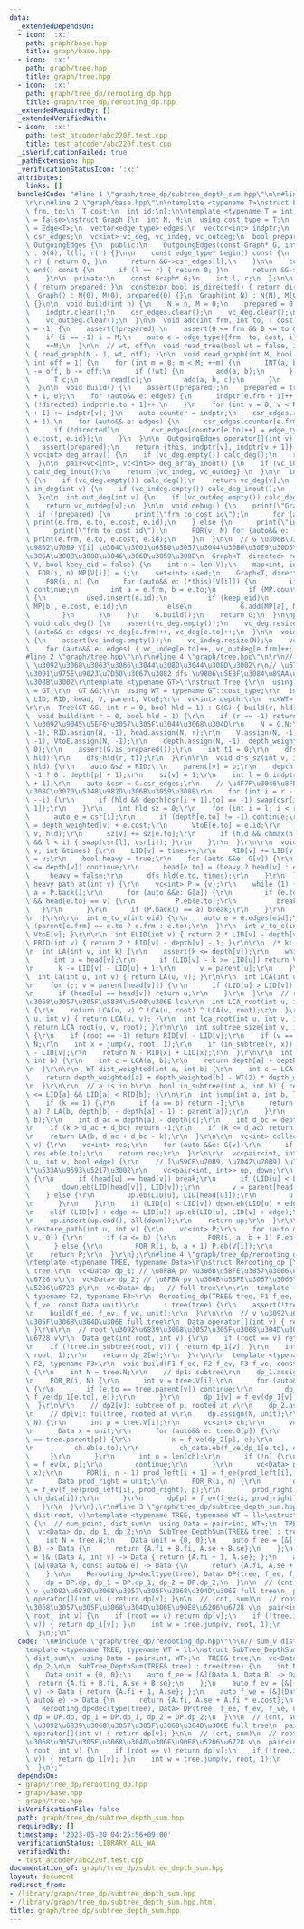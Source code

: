 ```yaml
---
data:
  _extendedDependsOn:
  - icon: ':x:'
    path: graph/base.hpp
    title: graph/base.hpp
  - icon: ':x:'
    path: graph/tree.hpp
    title: graph/tree.hpp
  - icon: ':x:'
    path: graph/tree_dp/rerooting_dp.hpp
    title: graph/tree_dp/rerooting_dp.hpp
  _extendedRequiredBy: []
  _extendedVerifiedWith:
  - icon: ':x:'
    path: test_atcoder/abc220f.test.cpp
    title: test_atcoder/abc220f.test.cpp
  _isVerificationFailed: true
  _pathExtension: hpp
  _verificationStatusIcon: ':x:'
  attributes:
    links: []
  bundledCode: "#line 1 \"graph/tree_dp/subtree_depth_sum.hpp\"\n\n#line 1 \"graph/tree_dp/rerooting_dp.hpp\"\
    \n\r\n#line 2 \"graph/base.hpp\"\n\ntemplate <typename T>\nstruct Edge {\n  int\
    \ frm, to;\n  T cost;\n  int id;\n};\n\ntemplate <typename T = int, bool directed\
    \ = false>\nstruct Graph {\n  int N, M;\n  using cost_type = T;\n  using edge_type\
    \ = Edge<T>;\n  vector<edge_type> edges;\n  vector<int> indptr;\n  vector<edge_type>\
    \ csr_edges;\n  vc<int> vc_deg, vc_indeg, vc_outdeg;\n  bool prepared;\n\n  class\
    \ OutgoingEdges {\n  public:\n    OutgoingEdges(const Graph* G, int l, int r)\
    \ : G(G), l(l), r(r) {}\n\n    const edge_type* begin() const {\n      if (l ==\
    \ r) { return 0; }\n      return &G->csr_edges[l];\n    }\n\n    const edge_type*\
    \ end() const {\n      if (l == r) { return 0; }\n      return &G->csr_edges[r];\n\
    \    }\n\n  private:\n    const Graph* G;\n    int l, r;\n  };\n\n  bool is_prepared()\
    \ { return prepared; }\n  constexpr bool is_directed() { return directed; }\n\n\
    \  Graph() : N(0), M(0), prepared(0) {}\n  Graph(int N) : N(N), M(0), prepared(0)\
    \ {}\n\n  void build(int n) {\n    N = n, M = 0;\n    prepared = 0;\n    edges.clear();\n\
    \    indptr.clear();\n    csr_edges.clear();\n    vc_deg.clear();\n    vc_indeg.clear();\n\
    \    vc_outdeg.clear();\n  }\n\n  void add(int frm, int to, T cost = 1, int i\
    \ = -1) {\n    assert(!prepared);\n    assert(0 <= frm && 0 <= to && to < N);\n\
    \    if (i == -1) i = M;\n    auto e = edge_type({frm, to, cost, i});\n    edges.eb(e);\n\
    \    ++M;\n  }\n\n  // wt, off\n  void read_tree(bool wt = false, int off = 1)\
    \ { read_graph(N - 1, wt, off); }\n\n  void read_graph(int M, bool wt = false,\
    \ int off = 1) {\n    for (int m = 0; m < M; ++m) {\n      INT(a, b);\n      a\
    \ -= off, b -= off;\n      if (!wt) {\n        add(a, b);\n      } else {\n  \
    \      T c;\n        read(c);\n        add(a, b, c);\n      }\n    }\n    build();\n\
    \  }\n\n  void build() {\n    assert(!prepared);\n    prepared = true;\n    indptr.assign(N\
    \ + 1, 0);\n    for (auto&& e: edges) {\n      indptr[e.frm + 1]++;\n      if\
    \ (!directed) indptr[e.to + 1]++;\n    }\n    for (int v = 0; v < N; ++v) { indptr[v\
    \ + 1] += indptr[v]; }\n    auto counter = indptr;\n    csr_edges.resize(indptr.back()\
    \ + 1);\n    for (auto&& e: edges) {\n      csr_edges[counter[e.frm]++] = e;\n\
    \      if (!directed)\n        csr_edges[counter[e.to]++] = edge_type({e.to, e.frm,\
    \ e.cost, e.id});\n    }\n  }\n\n  OutgoingEdges operator[](int v) const {\n \
    \   assert(prepared);\n    return {this, indptr[v], indptr[v + 1]};\n  }\n\n \
    \ vc<int> deg_array() {\n    if (vc_deg.empty()) calc_deg();\n    return vc_deg;\n\
    \  }\n\n  pair<vc<int>, vc<int>> deg_array_inout() {\n    if (vc_indeg.empty())\
    \ calc_deg_inout();\n    return {vc_indeg, vc_outdeg};\n  }\n\n  int deg(int v)\
    \ {\n    if (vc_deg.empty()) calc_deg();\n    return vc_deg[v];\n  }\n\n  int\
    \ in_deg(int v) {\n    if (vc_indeg.empty()) calc_deg_inout();\n    return vc_indeg[v];\n\
    \  }\n\n  int out_deg(int v) {\n    if (vc_outdeg.empty()) calc_deg_inout();\n\
    \    return vc_outdeg[v];\n  }\n\n  void debug() {\n    print(\"Graph\");\n  \
    \  if (!prepared) {\n      print(\"frm to cost id\");\n      for (auto&& e: edges)\
    \ print(e.frm, e.to, e.cost, e.id);\n    } else {\n      print(\"indptr\", indptr);\n\
    \      print(\"frm to cost id\");\n      FOR(v, N) for (auto&& e: (*this)[v])\
    \ print(e.frm, e.to, e.cost, e.id);\n    }\n  }\n\n  // G \u306B\u304A\u3051\u308B\
    \u9802\u70B9 V[i] \u304C\u3001\u65B0\u3057\u3044\u30B0\u30E9\u30D5\u3067 i \u306B\
    \u306A\u308B\u3088\u3046\u306B\u3059\u308B\n  Graph<T, directed> rearrange(vc<int>\
    \ V, bool keey_eid = false) {\n    int n = len(V);\n    map<int, int> MP;\n  \
    \  FOR(i, n) MP[V[i]] = i;\n    set<int> used;\n    Graph<T, directed> G(n);\n\
    \    FOR(i, n) {\n      for (auto&& e: (*this)[V[i]]) {\n        if (used.count(e.id))\
    \ continue;\n        int a = e.frm, b = e.to;\n        if (MP.count(a) && MP.count(b))\
    \ {\n          used.insert(e.id);\n          if (keep_eid)\n            G.add(MP[a],\
    \ MP[b], e.cost, e.id);\n          else\n            G.add(MP[a], MP[b], e.cost);\n\
    \        }\n      }\n    }\n    G.build();\n    return G;\n  }\n\nprivate:\n \
    \ void calc_deg() {\n    assert(vc_deg.empty());\n    vc_deg.resize(N);\n    for\
    \ (auto&& e: edges) vc_deg[e.frm]++, vc_deg[e.to]++;\n  }\n\n  void calc_deg_inout()\
    \ {\n    assert(vc_indeg.empty());\n    vc_indeg.resize(N);\n    vc_outdeg.resize(N);\n\
    \    for (auto&& e: edges) { vc_indeg[e.to]++, vc_outdeg[e.frm]++; }\n  }\n};\n\
    #line 2 \"graph/tree.hpp\"\n\r\n#line 4 \"graph/tree.hpp\"\n\r\n// HLD euler tour\
    \ \u3092\u3068\u3063\u3066\u3044\u308D\u3044\u308D\u3002\r\n// \u6728\u4EE5\u5916\
    \u3001\u975E\u9023\u7D50\u3067\u3082 dfs \u9806\u5E8F\u3084\u89AA\u304C\u3068\u308C\
    \u308B\u3002\r\ntemplate <typename GT>\r\nstruct Tree {\r\n  using Graph_type\
    \ = GT;\r\n  GT &G;\r\n  using WT = typename GT::cost_type;\r\n  int N;\r\n  vector<int>\
    \ LID, RID, head, V, parent, VtoE;\r\n  vc<int> depth;\r\n  vc<WT> depth_weighted;\r\
    \n\r\n  Tree(GT &G, int r = 0, bool hld = 1) : G(G) { build(r, hld); }\r\n\r\n\
    \  void build(int r = 0, bool hld = 1) {\r\n    if (r == -1) return; // build\
    \ \u3092\u9045\u5EF6\u3057\u305F\u3044\u3068\u304D\r\n    N = G.N;\r\n    LID.assign(N,\
    \ -1), RID.assign(N, -1), head.assign(N, r);\r\n    V.assign(N, -1), parent.assign(N,\
    \ -1), VtoE.assign(N, -1);\r\n    depth.assign(N, -1), depth_weighted.assign(N,\
    \ 0);\r\n    assert(G.is_prepared());\r\n    int t1 = 0;\r\n    dfs_sz(r, -1,\
    \ hld);\r\n    dfs_hld(r, t1);\r\n  }\r\n\r\n  void dfs_sz(int v, int p, bool\
    \ hld) {\r\n    auto &sz = RID;\r\n    parent[v] = p;\r\n    depth[v] = (p ==\
    \ -1 ? 0 : depth[p] + 1);\r\n    sz[v] = 1;\r\n    int l = G.indptr[v], r = G.indptr[v\
    \ + 1];\r\n    auto &csr = G.csr_edges;\r\n    // \u4F7F\u3046\u8FBA\u304C\u3042\
    \u308C\u3070\u5148\u982D\u306B\u3059\u308B\r\n    for (int i = r - 2; i >= l;\
    \ --i) {\r\n      if (hld && depth[csr[i + 1].to] == -1) swap(csr[i], csr[i +\
    \ 1]);\r\n    }\r\n    int hld_sz = 0;\r\n    for (int i = l; i < r; ++i) {\r\n\
    \      auto e = csr[i];\r\n      if (depth[e.to] != -1) continue;\r\n      depth_weighted[e.to]\
    \ = depth_weighted[v] + e.cost;\r\n      VtoE[e.to] = e.id;\r\n      dfs_sz(e.to,\
    \ v, hld);\r\n      sz[v] += sz[e.to];\r\n      if (hld && chmax(hld_sz, sz[e.to])\
    \ && l < i) { swap(csr[l], csr[i]); }\r\n    }\r\n  }\r\n\r\n  void dfs_hld(int\
    \ v, int &times) {\r\n    LID[v] = times++;\r\n    RID[v] += LID[v];\r\n    V[LID[v]]\
    \ = v;\r\n    bool heavy = true;\r\n    for (auto &&e: G[v]) {\r\n      if (depth[e.to]\
    \ <= depth[v]) continue;\r\n      head[e.to] = (heavy ? head[v] : e.to);\r\n \
    \     heavy = false;\r\n      dfs_hld(e.to, times);\r\n    }\r\n  }\r\n\r\n  vc<int>\
    \ heavy_path_at(int v) {\r\n    vc<int> P = {v};\r\n    while (1) {\r\n      int\
    \ a = P.back();\r\n      for (auto &&e: G[a]) {\r\n        if (e.to != parent[a]\
    \ && head[e.to] == v) {\r\n          P.eb(e.to);\r\n          break;\r\n     \
    \   }\r\n      }\r\n      if (P.back() == a) break;\r\n    }\r\n    return P;\r\
    \n  }\r\n\r\n  int e_to_v(int eid) {\r\n    auto e = G.edges[eid];\r\n    return\
    \ (parent[e.frm] == e.to ? e.frm : e.to);\r\n  }\r\n  int v_to_e(int v) { return\
    \ VtoE[v]; }\r\n\r\n  int ELID(int v) { return 2 * LID[v] - depth[v]; }\r\n  int\
    \ ERID(int v) { return 2 * RID[v] - depth[v] - 1; }\r\n\r\n  /* k: 0-indexed */\r\
    \n  int LA(int v, int k) {\r\n    assert(k <= depth[v]);\r\n    while (1) {\r\n\
    \      int u = head[v];\r\n      if (LID[v] - k >= LID[u]) return V[LID[v] - k];\r\
    \n      k -= LID[v] - LID[u] + 1;\r\n      v = parent[u];\r\n    }\r\n  }\r\n\
    \  int la(int u, int v) { return LA(u, v); }\r\n\r\n  int LCA(int u, int v) {\r\
    \n    for (;; v = parent[head[v]]) {\r\n      if (LID[u] > LID[v]) swap(u, v);\r\
    \n      if (head[u] == head[v]) return u;\r\n    }\r\n  }\r\n  // root \u3092\u6839\
    \u3068\u3057\u305F\u5834\u5408\u306E lca\r\n  int LCA_root(int u, int v, int root)\
    \ {\r\n    return LCA(u, v) ^ LCA(u, root) ^ LCA(v, root);\r\n  }\r\n  int lca(int\
    \ u, int v) { return LCA(u, v); }\r\n  int lca_root(int u, int v, int root) {\
    \ return LCA_root(u, v, root); }\r\n\r\n  int subtree_size(int v, int root = -1)\
    \ {\r\n    if (root == -1) return RID[v] - LID[v];\r\n    if (v == root) return\
    \ N;\r\n    int x = jump(v, root, 1);\r\n    if (in_subtree(v, x)) return RID[v]\
    \ - LID[v];\r\n    return N - RID[x] + LID[x];\r\n  }\r\n\r\n  int dist(int a,\
    \ int b) {\r\n    int c = LCA(a, b);\r\n    return depth[a] + depth[b] - 2 * depth[c];\r\
    \n  }\r\n\r\n  WT dist_weighted(int a, int b) {\r\n    int c = LCA(a, b);\r\n\
    \    return depth_weighted[a] + depth_weighted[b] - WT(2) * depth_weighted[c];\r\
    \n  }\r\n\r\n  // a is in b\r\n  bool in_subtree(int a, int b) { return LID[b]\
    \ <= LID[a] && LID[a] < RID[b]; }\r\n\r\n  int jump(int a, int b, ll k) {\r\n\
    \    if (k == 1) {\r\n      if (a == b) return -1;\r\n      return (in_subtree(b,\
    \ a) ? LA(b, depth[b] - depth[a] - 1) : parent[a]);\r\n    }\r\n    int c = LCA(a,\
    \ b);\r\n    int d_ac = depth[a] - depth[c];\r\n    int d_bc = depth[b] - depth[c];\r\
    \n    if (k > d_ac + d_bc) return -1;\r\n    if (k <= d_ac) return LA(a, k);\r\
    \n    return LA(b, d_ac + d_bc - k);\r\n  }\r\n\r\n  vc<int> collect_child(int\
    \ v) {\r\n    vc<int> res;\r\n    for (auto &&e: G[v])\r\n      if (e.to != parent[v])\
    \ res.eb(e.to);\r\n    return res;\r\n  }\r\n\r\n  vc<pair<int, int>> get_path_decomposition(int\
    \ u, int v, bool edge) {\r\n    // [\u59CB\u70B9, \u7D42\u70B9] \u306E\"\u9589\
    \"\u533A\u9593\u5217\u3002\r\n    vc<pair<int, int>> up, down;\r\n    while (1)\
    \ {\r\n      if (head[u] == head[v]) break;\r\n      if (LID[u] < LID[v]) {\r\n\
    \        down.eb(LID[head[v]], LID[v]);\r\n        v = parent[head[v]];\r\n  \
    \    } else {\r\n        up.eb(LID[u], LID[head[u]]);\r\n        u = parent[head[u]];\r\
    \n      }\r\n    }\r\n    if (LID[u] < LID[v]) down.eb(LID[u] + edge, LID[v]);\r\
    \n    elif (LID[v] + edge <= LID[u]) up.eb(LID[u], LID[v] + edge);\r\n    reverse(all(down));\r\
    \n    up.insert(up.end(), all(down));\r\n    return up;\r\n  }\r\n\r\n  vc<int>\
    \ restore_path(int u, int v) {\r\n    vc<int> P;\r\n    for (auto &&[a, b]: get_path_decomposition(u,\
    \ v, 0)) {\r\n      if (a <= b) {\r\n        FOR(i, a, b + 1) P.eb(V[i]);\r\n\
    \      } else {\r\n        FOR_R(i, b, a + 1) P.eb(V[i]);\r\n      }\r\n    }\r\
    \n    return P;\r\n  }\r\n};\r\n#line 4 \"graph/tree_dp/rerooting_dp.hpp\"\n\r\
    \ntemplate <typename TREE, typename Data>\r\nstruct Rerooting_dp {\r\n  TREE&\
    \ tree;\r\n  vc<Data> dp_1; // \u8FBA pv \u306B\u5BFE\u3057\u3066\u3001\u90E8\u5206\
    \u6728 v\r\n  vc<Data> dp_2; // \u8FBA pv \u306B\u5BFE\u3057\u3066\u3001\u90E8\
    \u5206\u6728 p\r\n  vc<Data> dp;   // full tree\r\n\r\n  template <typename F1,\
    \ typename F2, typename F3>\r\n  Rerooting_dp(TREE& tree, F1 f_ee, F2 f_ev, F3\
    \ f_ve, const Data unit)\r\n      : tree(tree) {\r\n    assert(!tree.G.is_directed());\r\
    \n    build(f_ee, f_ev, f_ve, unit);\r\n  }\r\n\r\n  // v \u3092\u6839\u3068\u3057\
    \u305F\u3068\u304D\u306E full tree\r\n  Data operator[](int v) { return dp[v];\
    \ }\r\n\r\n  // root \u3092\u6839\u3068\u3057\u305F\u3068\u304D\u306E\u90E8\u5206\
    \u6728 v\r\n  Data get(int root, int v) {\r\n    if (root == v) return dp[v];\r\
    \n    if (!tree.in_subtree(root, v)) { return dp_1[v]; }\r\n    int w = tree.jump(v,\
    \ root, 1);\r\n    return dp_2[w];\r\n  }\r\n\r\n  template <typename F1, typename\
    \ F2, typename F3>\r\n  void build(F1 f_ee, F2 f_ev, F3 f_ve, const Data unit)\
    \ {\r\n    int N = tree.N;\r\n    // dp1: subtree\r\n    dp_1.assign(N, unit);\r\
    \n    FOR_R(i, N) {\r\n      int v = tree.V[i];\r\n      for (auto&& e: tree.G[v])\
    \ {\r\n        if (e.to == tree.parent[v]) continue;\r\n        dp_1[v] = f_ee(dp_1[v],\
    \ f_ve(dp_1[e.to], e));\r\n      }\r\n      dp_1[v] = f_ev(dp_1[v], v);\r\n  \
    \  }\r\n\r\n    // dp2[v]: subtree of p, rooted at v\r\n    dp_2.assign(N, unit);\r\
    \n    // dp[v]: fulltree, rooted at v\r\n    dp.assign(N, unit);\r\n    FOR(i,\
    \ N) {\r\n      int p = tree.V[i];\r\n      vc<int> ch;\r\n      vc<Data> ch_data;\r\
    \n      Data x = unit;\r\n      for (auto&& e: tree.G[p]) {\r\n        if (e.to\
    \ == tree.parent[p]) {\r\n          x = f_ve(dp_2[p], e);\r\n        } else {\r\
    \n          ch.eb(e.to);\r\n          ch_data.eb(f_ve(dp_1[e.to], e));\r\n   \
    \     }\r\n      }\r\n      int n = len(ch);\r\n      if (!n) {\r\n        dp[p]\
    \ = f_ev(x, p);\r\n        continue;\r\n      }\r\n      vc<Data> prod_left(n,\
    \ x);\r\n      FOR(i, n - 1) prod_left[i + 1] = f_ee(prod_left[i], ch_data[i]);\r\
    \n      Data prod_right = unit;\r\n      FOR_R(i, n) {\r\n        dp_2[ch[i]]\
    \ = f_ev(f_ee(prod_left[i], prod_right), p);\r\n        prod_right = f_ee(prod_right,\
    \ ch_data[i]);\r\n      }\r\n      dp[p] = f_ev(f_ee(x, prod_right), p);\r\n \
    \   }\r\n  }\r\n};\r\n#line 3 \"graph/tree_dp/subtree_depth_sum.hpp\"\n\n// sum_v\
    \ dist(root, v)\ntemplate <typename TREE, typename WT = ll>\nstruct SubTree_DepthSum\
    \ {\n  // num_point, dist_sum\n  using Data = pair<int, WT>;\n  TREE& tree;\n\
    \  vc<Data> dp, dp_1, dp_2;\n\n  SubTree_DepthSum(TREE& tree) : tree(tree) {\n\
    \    int N = tree.N;\n    Data unit = {0, 0};\n    auto f_ee = [&](Data A, Data\
    \ B) -> Data {\n      return {A.fi + B.fi, A.se + B.se};\n    };\n    auto f_ev\
    \ = [&](Data A, int v) -> Data { return {A.fi + 1, A.se}; };\n    auto f_ve =\
    \ [&](Data A, const auto& e) -> Data {\n      return {A.fi, A.se + A.fi * e.cost};\n\
    \    };\n\n    Rerooting_dp<decltype(tree), Data> DP(tree, f_ee, f_ev, f_ve, unit);\n\
    \    dp = DP.dp, dp_1 = DP.dp_1, dp_2 = DP.dp_2;\n  }\n\n  // (cnt, sum)\n  //\
    \ v \u3092\u6839\u3068\u3057\u305F\u3068\u304D\u306E full tree\n  pair<int, WT>\
    \ operator[](int v) { return dp[v]; }\n\n  // (cnt, sum)\n  // root \u3092\u6839\
    \u3068\u3057\u305F\u3068\u304D\u306E\u90E8\u5206\u6728 v\n  pair<int, WT> get(int\
    \ root, int v) {\n    if (root == v) return dp[v];\n    if (!tree.in_subtree(root,\
    \ v)) { return dp_1[v]; }\n    int w = tree.jump(v, root, 1);\n    return dp_2[w];\n\
    \  }\n};\n"
  code: "\n#include \"graph/tree_dp/rerooting_dp.hpp\"\n\n// sum_v dist(root, v)\n\
    template <typename TREE, typename WT = ll>\nstruct SubTree_DepthSum {\n  // num_point,\
    \ dist_sum\n  using Data = pair<int, WT>;\n  TREE& tree;\n  vc<Data> dp, dp_1,\
    \ dp_2;\n\n  SubTree_DepthSum(TREE& tree) : tree(tree) {\n    int N = tree.N;\n\
    \    Data unit = {0, 0};\n    auto f_ee = [&](Data A, Data B) -> Data {\n    \
    \  return {A.fi + B.fi, A.se + B.se};\n    };\n    auto f_ev = [&](Data A, int\
    \ v) -> Data { return {A.fi + 1, A.se}; };\n    auto f_ve = [&](Data A, const\
    \ auto& e) -> Data {\n      return {A.fi, A.se + A.fi * e.cost};\n    };\n\n \
    \   Rerooting_dp<decltype(tree), Data> DP(tree, f_ee, f_ev, f_ve, unit);\n   \
    \ dp = DP.dp, dp_1 = DP.dp_1, dp_2 = DP.dp_2;\n  }\n\n  // (cnt, sum)\n  // v\
    \ \u3092\u6839\u3068\u3057\u305F\u3068\u304D\u306E full tree\n  pair<int, WT>\
    \ operator[](int v) { return dp[v]; }\n\n  // (cnt, sum)\n  // root \u3092\u6839\
    \u3068\u3057\u305F\u3068\u304D\u306E\u90E8\u5206\u6728 v\n  pair<int, WT> get(int\
    \ root, int v) {\n    if (root == v) return dp[v];\n    if (!tree.in_subtree(root,\
    \ v)) { return dp_1[v]; }\n    int w = tree.jump(v, root, 1);\n    return dp_2[w];\n\
    \  }\n};"
  dependsOn:
  - graph/tree_dp/rerooting_dp.hpp
  - graph/base.hpp
  - graph/tree.hpp
  isVerificationFile: false
  path: graph/tree_dp/subtree_depth_sum.hpp
  requiredBy: []
  timestamp: '2023-05-20 04:25:56+09:00'
  verificationStatus: LIBRARY_ALL_WA
  verifiedWith:
  - test_atcoder/abc220f.test.cpp
documentation_of: graph/tree_dp/subtree_depth_sum.hpp
layout: document
redirect_from:
- /library/graph/tree_dp/subtree_depth_sum.hpp
- /library/graph/tree_dp/subtree_depth_sum.hpp.html
title: graph/tree_dp/subtree_depth_sum.hpp
---
```

